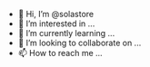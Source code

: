 - 👋 Hi, I’m @solastore
- 👀 I’m interested in ...
- 🌱 I’m currently learning ...
- 💞️ I’m looking to collaborate on ...
- 📫 How to reach me ...

<!---
solastore/solastore is a ✨ special ✨ repository because its `README.md` (this file) appears on your GitHub profile.
You can click the Preview link to take a look at your changes.
--->
